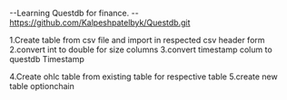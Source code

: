 --Learning Questdb for finance.
--https://github.com/Kalpeshpatelbyk/Questdb.git

1.Create table from csv file and import in respected csv header form
2.convert int to double for size columns
3.convert timestamp colum to questdb Timestamp

4.Create ohlc table from existing table for respective table
5.create new table optionchain





